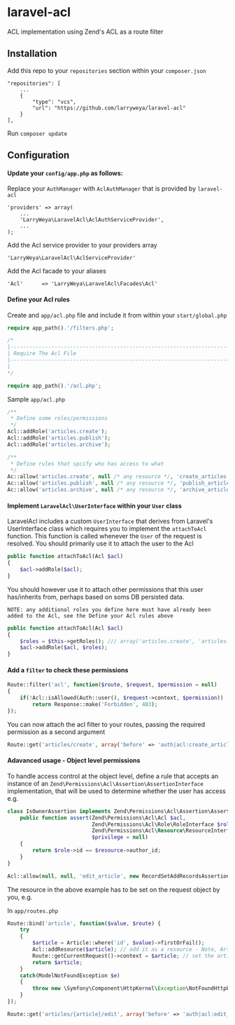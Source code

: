 laravel-acl
===========

ACL implementation using Zend's ACL as a route filter

Installation
------------

Add this repo to your `repositories` section within your `composer.json`

    "repositories": [
        ...
        {
            "type": "vcs",
            "url": "https://github.com/larryweya/laravel-acl"
        }
    ],
    
Run `composer update`

Configuration
-------------

#### Update your `config/app.php` as follows:

Replace your `AuthManager` with `AclAuthManager` that is provided by `laravel-acl`

    'providers' => array(
        ...
        'LarryWeya\LaravelAcl\AclAuthServiceProvider',
        ...
    );

Add the Acl service provider to your providers array
    
    'LarryWeya\LaravelAcl\AclServiceProvider'
    
Add the Acl facade to your aliases

    'Acl'      => 'LarryWeya\LaravelAcl\Facades\Acl'
    
#### Define your Acl rules

Create and `app/acl.php` file and include it from within your `start/global.php`

```php
require app_path().'/filters.php';

/*
|--------------------------------------------------------------------------
| Require The Acl File
|--------------------------------------------------------------------------
|
*/

require app_path().'/acl.php';

```

Sample `app/acl.php`

```php
/**
 * Define some roles/permissions
 */
Acl::addRole('articles.create');
Acl::addRole('articles.publish');
Acl::addRole('articles.archive');

/**
 * Define rules that spcify who has access to what
 */
Ac::allow('articles.create', null /* any resource */, 'create_articles');
Ac::allow('articles.publish', null /* any resource */, 'publish_articles');
Ac::allow('articles.archive', null /* any resource */, 'archive_articles');
```
    
#### Implement `LaravelAcl\UserInterface` within your `User` class

LaravelAcl includes a custom `UserInterface` that derives from Laravel's UserInterface class which requires you to implement the `attachToAcl` function. This function is called whenever the `User` of the request is resolved. You should primarily use it to attach the user to the Acl

```php
public function attachToAcl(Acl $acl)
{
    $acl->addRole($acl);
}
```

You should however use it to attach other permissions that this user has/inherits from, perhaps based on soms DB persisted data.

    NOTE: any additional roles you define here must have already been added to the Acl, see the Define your Acl rules above
    
```php
public function attachToAcl(Acl $acl)
{
    $roles = $this->getRoles(); /// array('articles.create', 'articles.publish');
    $acl->addRole($acl, $roles);
}
```
    
#### Add a `filter` to check these permissions

```php
Route::filter('acl', function($route, $request, $permission = null)
{
    if(!Acl::isAllowed(Auth::user(), $request->context, $permission))
        return Response::make('Forbidden', 403);
});
```
 
You can now attach the acl filter to your routes, passing the required permission as a second argument

```php
Route::get('articles/create', array('before' => 'auth|acl:create_articles'));
```

#### Adavanced usage - Object level permissions

To handle access control at the object level, define a rule that accepts an instance of an `Zend\Permissions\Acl\Assertion\AssertionInterface` implementation, that will be used to determine whether the user has access e.g.

```php
class IsOwnerAssertion implements Zend\Permissions\Acl\Assertion\AssertionInterface {
    public function assert(Zend\Permissions\Acl\Acl $acl,
                           Zend\Permissions\Acl\Role\RoleInterface $role = null,
                           Zend\Permissions\Acl\Resource\ResourceInterface $resource = null,
                           $privilege = null)
    {
        return $role->id == $resource->author_id;
    }
}

Acl::allow(null, null, 'edit_article', new RecordSetAddRecordsAssertion());
```

The resource in the above example has to be set on the request object by you, e.g.

In `app/routes.php`

```php
Route::bind('article', function($value, $route) {
    try
    {
        $article = Article::where('id', $value)->firstOrFail();
        Acl::addResource($article); // add it as a resource - Note, Article has to implement Zend\Permissions\Acl\Resource\ResourceInterface;
        Route::getCurrentRequest()->context = $article; // set the article as the request's context
        return $article;
    }
    catch(ModelNotFoundException $e)
    {
        throw new \Symfony\Component\HttpKernel\Exception\NotFoundHttpException;
    }
});

Route::get('articles/{article}/edit', array('before' => 'auth|acl:edit_article'));
```
